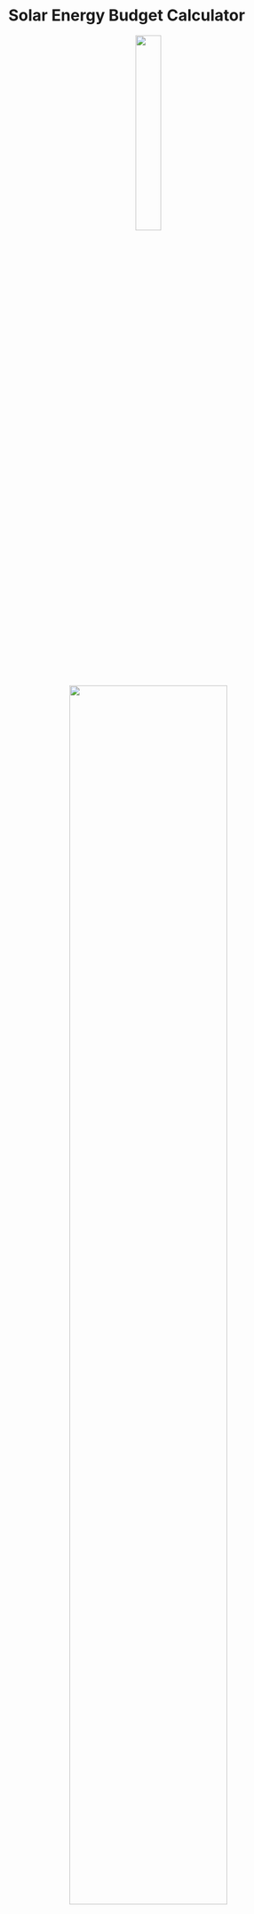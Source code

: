 Solar Energy Budget Calculator
===============================

<center>
	<img src="images/header1.jpg" width="30%">
	<br>
	<img src="images/header.png" width="75%">
	<br>
	<img src="images/header3.png" width="75%">
</center>

[Jump down to examples](#examples) 

--------

This is a python code that implements a simple power budget model for the sizing and
analysis of ground-based photo-voltaic energy systems, included battery storage. I've written it primary with small-power hobby or residential applications in mind.

The core of this code is a model which implements a transient power balance
calculation, culminating in a time integration of a battery bank state-of-charge over time. This allows a user to very easily size a solar panel array and battery bank together for their intended application. It's a reasonably low fidelity model, and only takes a few seconds to run.

This model was written using NASA's OpenMDAO framework, and makes use of data from
the U.S. Department of Energy's National Renewable Energy Laboratory (NREL).

The core components of the model are contained in `solar.py`. The file `basic.py` includes an example
model of powered loads and overall problem specification. This is used to 
make the end-user command line interface problem, `run.py`. A more complex example is shown in `greenhouse.py`.

This is very much a work-in-progress. I am not an electrical engineer by training, but I do multidisciplinary systems analysis and optimization. It's my goal for the model to be sufficient for the design of real-world low power systems (see below for a list of projects that I have in mind).

Requirements
---------------
- Python 2.7/3.4 or higher
- Numpy, scipy, and matplotlib. It's probably best to use a system package manager or a distribution like [Anaconda](https://www.continuum.io/downloads) to set these up
- [OpenMDAO 1.0](http://openmdao.org/) or greater: `pip install openmdao` or clone and install from Github
- A small test file can be run to verify that everything is set up: `cd lib; python test_run.py`

Summary of end-user application, `run.py`
---------------------
This application is a command-line interface to the simple model in `basic.py`. It produces a visualization of the performance of a photovoltaic 
energy collection and storage system over the course of one year of operation on an hour-by-hour basis, based on a variety of parameters:

 - Geographic location
 - PV array size (in rated watts)
 - Battery bank size (in watt-hours)
 - Power usage (load) specification (constant, daytime, night time, or direct PV load)

Using location-based data, the time series model then simulates one-year of 
operation of the described system, on an hour-by-hour basis. 

Below is an example
of the figure produced for a 100w panel + 360 Watt-hour battery system powering a constant 5 Watt load (lights or sensors, etc.):

<div style="text-align:center">
	<img src="images/result_ex2.png" width="75%">
</div>

This transient analysis is what differentiates this code from other solar energy calculators. [Full examples](#examples) with design considerations, descriptions of the plot information, and output interpretation are further below.

Limitations and assumptions:
------------
- The array is assumed to be static (non-tracking) and pointed and tilted based on the values given in the [downloaded NREL data](#nrel_data). An active-tracing or manual re-tilted array can be expected to extract more energy over time.
- The model is entirely based in simple power balancing. Losses due DC-DC conversion, transmission loss or power inversion are modeled with an efficiency coefficient on the panel side, and not currently modeled between the battery and the loads. For now, DC-DC losses between the battery and the load should be taken account by increasing the load power specifications.
- Related: a full battery charge/discharge curve isn't simulated in the state-of-charge integration. The SOC calculation does not take into account charge/discharge rate limitations or dynamics based on a specific battery chemistry.
- The state of charge computed is NOT a percent of a nominal amp-hour rating (the usual definition of SOC), but of the user-set watt-hour value. 
- In a real-world setting, your effective solar line-of-sight may be limited due to objects on the horizon (trees, other structures, etc.) The NREL data, to my best understanding, is based on an assumption of unobstructed line-of-sight, which may not be the case especially at the very beginning and very end of the day where solar illumination is transitioning. However, I have included options for hard cut-off times to be set to model a real-world situation (see examples below).

Usage and examples
====================

To use the user application, run `python run.py` with the following options:

```
Usage: run.py [OPTIONS]

  Solar calculation application

Options:
  -data TEXT                   NREL Data file(s) for your location. Separate
                               file names by comma.
  -o TEXT                      Output figure file name (png format)
  --efficiency FLOAT           Power conversion efficiency
  --panel_watt FLOAT           Total rated panel power for your system (Watt)
  --battery_capacity FLOAT     Total battery power capacity for your system
                               (Watt-hr)
  --power_use_constant FLOAT   Constant background power load (Watt)
  --power_use_daytime FLOAT    Daytime power load (Watt). This is added on top
                               of the background power use, during daylight
                               hours.
  --power_use_nighttime FLOAT  Nighttime power load (Watt). This is added on
                               top of the background power use, during night
                               time hours.
  --power_use_direct FLOAT     Direct load (Watt). This is load that will be
                               applied only when the available PV power can
                               match it (i.e.. during the day in direct
                               sunlight)
  --direct_min_temp FLOAT      Direct load min temperature (Deg. F). The
                               direct load value will only be applied if the
                               ambient temperature is above this optional
                               level. Useful for direct solar water pumps,
                               etc.
  --start_time FLOAT           Start time cut-off (hour 0-23). Collected PV
                               power before this hour is set to zero. Used to
                               model obstruction at dawn.
  --end_time FLOAT             End time cut-off (hour 0-23). Collected PV
                               power after this hour is set to zero. Used to
                               model obstruction at dusk
  --help                       Show this message and exit.
```
This produces the figure like the one shown in the previous section.
If you don't specify a particular variable, you will be prompted to enter one. Press
enter to accept the shown default value.

Getting NREL data<a name="nrel_data"></a>
---------------------

Th NREL data may be collected by running their [PVWATTS calculator application](http://pvwatts.nrel.gov/).

- You'll be asked to first specify your location (by address, zip code, or other)
- Then in the following screens you will be asked to specify parameters for a residential PV system. You can just take all of the defaults for this
- Then click through to the last screen. On the last screen, scroll down and click the "Download Hourly Results" file, a CSV file with hourly climate and solar illumination and PV collection data for your location:

<div style="text-align:center">
	<img src="images/NREL_data.png" width="75%">
</div>

The parameters in the above model can scale these values as needed to model a larger or smaller PV system. The headers of the CSV show system and environmental assumptions.

NREL data also contains wind information that could potentially be used for wind turbine sizing for a hybrid solar-wind system in the future.
<a name="examples"></a>
Example: Tiny panel w/ LiPo battery and LED light
-------------------------------------------------
Consider setting up a [5.2 W panel](https://www.sparkfun.com/products/9241) with a [2000 mAh 3.7V LiPo battery](https://www.sparkfun.com/products/8483), controlled via a [small MPPT controller](https://www.sparkfun.com/products/12885). We'll plan to use this to power an LED that is measured to draw 0.1 W when powered by the full battery.

So the power capacity of the battery is: 2Ah * 3.7V = 7.4 Wh, and we can run our model with:

`python run.py -data data/cleveland.csv --panel_watt 5.2 --battery_capacity 7.4 --power_use_constant 0.1`

Here, I used the NREL CSV data file for my location (in the vicinity of Cleveland, OH). This gives the resulting figure:

<div style="text-align:center">
	<img src="images/result_ex1.png" width="75%">
</div>

Interpretations:

- Looking at summary information at the top: 
	- The model predicts that the system, run continuously, will never discharge the LiPo battery below 79.9%, reached during the winter (as expected). 
	- Over the simulated year, It is also noted that a total of 6kWh of energy can be collected by the panel in its location, with 5kWh net collectible (total collectible energy minus LED energy use). 
	- This 5kWh is wasted in a certain sense, but that is a normal trade-off with battery-backup PV systems.

- The first subplot (hourly power values) shows that we are unlikely to ever really get 5.2 W out of the panel. Over the course of the day, we get anywhere from 1 W to about 4 W. Also, the large amount of green (net) collectible energy shows that our load isn't using a large percentage of it most of the time during daylight hours.

- The second subplot (daily energy totals) shows that we can collect from 5 to 30 Wh energy every day from the panel (blue trace). The red trace shows the total load energy used each day, a constant 2.4 Wh every day for our model.

- The third subplot (ambient conditions) shows ambient temperature variation over the year, 0 to 100 F transition over the course of the year. This doesn't tell us much here, but future versions of this model will allow this to be taken into account for battery charge characteristics, temperature-dependent load specifications, etc. 

- The last subplot (battery SOC) shows that the battery SOC oscillates pretty regularly with the day-night cycles, with the night period being getting longer in the winter. Again, no major surprises here. 

Overall, not discharging the battery below about 80% is pretty good, and would preserve the life of the battery very well over time.

Example: Tiny panel w/ LiPo battery and LED light V.2
----------------------------------------------------
Let's rerun the last example, but this time let's only run the LED at night, but run an [Arduino 3.3v Pro Mini](https://www.sparkfun.com/products/11114) constantly. I estimate that, powered by the LiPo battery, the Arduino will consume about 0.05 A * 3.7 V = 0.185 W.

Let's also set the model to only count energy collected between 10am and 3pm (due to shadowing from trees around my area at dawn and dusk).

We would then run:
`python run.py -data data/cleveland.csv --panel_watt 5.2 --battery_capacity 7.4 --power_use_constant 0.185 --power_use_nighttime 0.1 --start_time 10 --end_time 15`

which gives:

<div style="text-align:center">
	<img src="images/result_ex2.png" width="75%">
</div>


- The first subplot shows that the net hourly power generally dips further into the negative (during the night hours, naturally).

- The second subplot shows that in the winter, the net power collected over each day (blue trace value minus the red trace value) is sometimes negative. The battery subplot (bottom) shows that on these days, the battery tends to be deeply discharged, as expected.

- So overall, we see that while the panel can still technically collect 3 kWh more over the year than is consumed, the battery can no longer keep the system running continuously anymore due to collection and storage deficiencies during the winter months. Because of this, the battery reaches full discharge several times. 

- While it bounces back and recharges typically within a day in our model, in reality most batteries have a very hard time recovering from complete discharges:
	- To successfully design this as real-world hands-off system, we would need to re-run this model with higher panel wattages, greater battery capacities, or reducing load specifications until the depth of discharge is a more reasonable level. 
	
	- A battery low-voltage disconnect (LVD) module should also be used as a backup measure to protect the battery from excessively deep discharging. An LVD could also be used in a case where the system doesn't really need to run continuously without any interruption, to simplify system design. But I tend to think of LVD like a fuse: something that should only operate as a contingency, and not as a normal part of operation.


Example: Solar water pump & night spotlight
-------------------------------------------------------
This example is the design of a solar water pumping station with a small night light.
For this, a [30 W DC water pump](http://www.amazon.com/Diaphragm-Pressure-Automatic-Purifier-Pressurizer/dp/B015FL84GA) will be powered only when at least 30 W of solar power is collectable from the array (basically treated as a direct load), and only when the ambient temperature is greater than 32 Deg. F (0 C). A constant background draw of 0.5W will also be made for sensors and micro-electronics, and 4 W will be used to power a [small LED outdoor light](http://www.amazon.com/Mr-lamp-White-50watt-Equivalent-Spotlight/dp/B017K9E7BQ/ref=sr_1_26?s=hi&ie=UTF8&qid=1451772369&sr=1-26&keywords=4+watt+led+bulb) during night hours.

We can run this with:

`python run.py -data data/cleveland.csv --panel_watt 100 --battery_capacity 420 --power_use_nighttime 4 --power_use_constant 0.5 --power_use_direct 30 --direct_min_temp 32`

Which gives:

<div style="text-align:center">
	<img src="images/result_ex3.png" width="75%">
</div>


Interpretation:

- The black line in the second subplot shows when the direct-load pump comes on, which is a bit sporadic. It looks as though in the summer months, we get about 250 Wh worth of energy directed into the pump at the needed condition (30W PV available, > 32 degrees). Since at 30 W, the pump can move 3 liters per minute, or about 47 gallons per hour, this gives us  about 391 pumped gallons per day during summer. 

- In the winter, the pump is practically hibernated, with very intermittent operation. 

- We also see that we get a total of about 45 kWh powered to the pump over the course of the year, which corresponds to about 70,000 gallons of pumped water.

- Battery SOC is not adversely affected by the daytime pump operation, and has an acceptable discharge depth of 80% occurring in the winter. 

- Experimenting with the model shows that SOC is much more sensitive to the constant background loads than the pump load level, since the system will not operate the pump unless the panel can support it directly. Thus, the pump operation largely bypasses the battery storage, but uses energy during the day at the expense of operating the light at night (via the battery). 
- Interestingly, for a fixed PV array and battery size, the directly load power level (the pump wattage) that maximizes total energy delivered to the pump over the year is not directly intuitive - setting it very low does not deliver as much cumulative power, while setting it too high does not turn it on often enough to maximize delivered energy. For a 100W panel + 420 Wh battery, a 30W pump seems to have about the maximum annual energy you can put to use - around the 45 kWh collected in the example. 
 
 - Exploring this a bit: 
     
     - with a 18W pump its 40 kWh over the year, with a 73% minimum battery SOC level
	  
	  - with a 30W pump (same run above) its 45 kWh with 80% minimum SOC
	  
	  - with a 50W pump you get 29 kWh , with 80% minimum SOC

Assuming that the total amount of water that you can pump over a year is directly correlated to the total energy delivered to it, It's a pretty interesting design space with non-trivial constraints (especially when you consider practical battery charge and discharge limitations).


Example: Whole-House residential grid-tie system
-------------------------------------------------
For this, a PV array will be sized to negate the electrical power usage of an average
home. Battery SOC will be neglected, and it will be assumed that it is a grid-tie system.

The average american home uses [about 911 kWh of energy per month](https://www.eia.gov/tools/faqs/faq.cfm?id=97&t=3). I'll bump this up to 1000 kWh to make it a nice round number.

1000 kWh per month corresponds to about a constant power draw of 1370 W.
Let's analyze the suitability of a 9.5 kilowatt residential PV system in my area: 

`python run.py -data data/cleveland.csv --panel_watt 9500 --power_use_constant 1370`

<div style="text-align:center">
	<img src="images/result_ex4.png" width="75%">
</div>


For this, the summary data at the top of the figure is probably the most informative: 

- A 9.5Kw allows this home to break even with their electrical usage, with a very small (lost-in-the-noise small) estimated 4 kWh net surplus (collectible power - loads).
- Unlike the other examples, any net surplus wattage amount is actually
collected and used (in this case, transmitted to the power grid). If you oversize the array (say, with a 15kW system) you can see the amount of power that can be sold to the electric utility. 
- In the grid-tie setup, AC power from the grid effectively plays the role that the DC batteries played in the previous models. 

We also note in the daily summary (second subplot) that between November and March, the home would pull more energy from the grid than it delivers. For the rest of the year, it tends to deliver more to the grid than it receives (though this naturally has some oscillation).

Of course, the practical issue of off-setting the initial investment is another kind of analysis. As I noted above, for my purposes I'm mostly interested in low power off-grid autonomous applications, but I do think the rough conclusions interpreted here are meaningful. For this kind of system, there are a variety of good calculator applications on the internet that can be used to help study trade-offs.

Example: Running with multiple NREL data sets
-----------------------------------------

Multiple NREL data sets collected from the PVWATTS tool can be used for a single run by passing each of them to `run.py`, separated by commas. The data is then concatenated to produce a model that then simulates multiple years of operation.

For example, if we wanted to run an 300W panel + 800Wh battery + 12.5 W constant load analysis, but include data from weather stations from Cleveland, Akron, and Mansfield OH together, we would first gather the CSV data for each of those stations separately, then run:

`python run.py -data lib/data/cleveland.csv,lib/data/akron.csv,lib/data/mansfield.csv --panel_watt 300 --battery_capacity 800 --power_use_constant 12.5 --start_time 10 --end_time 15`

which gives:

<div style="text-align:center">
	<img src="images/result_ex6.png" width="75%">
</div>


More in-depth customization
==========================
You can create a much more customized model than would be possible with the command-line application by directly implementing your own OpenMDAO model that uses the components in `solar.py`. For example, see `greenhouse.py`, which implements a load component with temperature logic, time-of-day logic, etc. The data source component that parses the NREL data also provides solar cell temperature, wind speed values, solar irradiance, and hour of day information that can be used to describe transient power loads.

Some background on my motivations: I have a few acres of land with decent line-of-sight to the sun, and (despite the sometimes difficult Great Lakes climate) I have ideas for a couple of different solar electric projects that can be informed by this model:

- A small automated off-grid greenhouse that will pump water for irrigation, ventilate the space when it is too warm, regularly upload imaging data over Wifi (for, say, computer vision processing to analyze plant growth and harvest potential) and provide on-demand and maintenance charging for my Li-Ion handheld tool batteries. This is the model that is implemented in `greenhouse.py`.
- A solar thermal kiln for drying firewood, with circulation fan and small night spotlight. In this case, I would be most likely to power the fan from a PV source directly and would not need to size a battery for it. For the light, there are decent of the shelf panel+light+battery systems that are already sized and reasonably priced. There isn't much practical advantage to coupling the two power systems together. But the model can still give me an idea of effective up-time for these loads.
- My property has a drilled well that isn't currently used (capped tight but not filled in). The ground water in my area is not very good, it has a lot of dissolved minerals and other impurities. I'd like to sample it to determine what is really in the water, and look into reactivating it (with guidance from the local authorities) for irrigation use. This would be with an automated solar-powered system to pump it up (only 50' or so), purify it if necessary (via distillation or reverse osmosis) and pump it into rain barrels for use by other automated systems.

When I get around to testing a model of one of these and physically building any of them, I will include documentation of it within this repo in separate READMEs.

Future plans
==================
There are a lot of possible improvements and enhancements:
 
 - Modeling of system voltage matching and PWM vs. MPPT controller technologies
 
 - More sophisticated battery component with voltage estimation and temperature dependent discharge curves and charge characteristics
 
 - Create a version of the model that allows for battery SOC-dependent load calculations. For example, maybe I would like to implement a load that only powers when the battery SOC is above a certain percentage. The power draw of some loads may also change based on battery voltage, which is tied to battery SOC (such as an unregulated voltage supplied to an LED). This would introduce an implicit cycle: Loads -> BatterySOC -> Loads [...] that would have to be converged with a numerical solver. OpenMDAO is designed to recognize and converge implicit models like this automatically, though they are more computationally expensive than direct feed-forward only models. 
 
 - Include estimation of PV, battery, and load currents, which (together with voltage drop estimation) could be used to size wiring and appropriate fusing, with feed back into SOC calculation (charge/discharge rates).
 
 - As the battery charge calculation becomes more sophisticated (particularly if it becomes part of a larger implicit system), it would likely be more advantageous to implement an improved numerical integration scheme, such as [implicit collocation methods](https://en.wikipedia.org/wiki/Collocation_method). This would allow for effective simultaneous analysis and optimization. 
 
 - Implementation of numerical derivatives using OpenMDAO's derivative API. This will allow for fast and efficient numerical optimization, even on extremely large design spaces, particularly when coupled with other codes. For instance, one could use it to optimize a power load schedule over time with respect to battery, thermal, cost, or operational constraints, etc. I've already implemented derivatives within a few of the components.
 
 - Components for hybrid solar+wind energy collection and distribution. NREL has a set of Python-based wind energy models within their [WISDEM](http://www.nrel.gov/wind/systems_engineering/models_tools.html?print) tool (which is also written using OpenMDAO), though these are much more in-depth than the model provided here.
